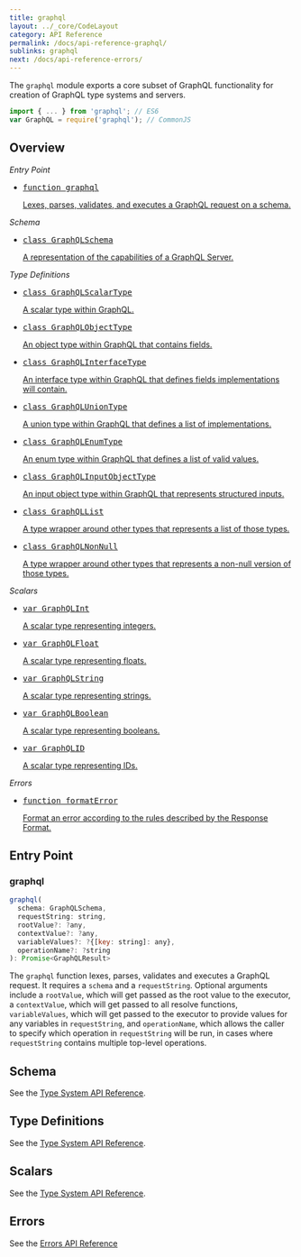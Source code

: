 ```yaml
---
title: graphql
layout: ../_core/CodeLayout
category: API Reference
permalink: /docs/api-reference-graphql/
sublinks: graphql
next: /docs/api-reference-errors/
---
```


The `graphql` module exports a core subset of GraphQL functionality for creation
of GraphQL type systems and servers.

```js
import { ... } from 'graphql'; // ES6
var GraphQL = require('graphql'); // CommonJS
```

## Overview

*Entry Point*

<ul class="apiIndex">
  <li>
    <a href="#graphql">
      <pre>function graphql</pre>
      Lexes, parses, validates, and executes a GraphQL request on a schema.
    </a>
  </li>
</ul>

*Schema*

<ul class="apiIndex">
  <li>
    <a href="../api-reference-type-system/#graphqlschema">
      <pre>class GraphQLSchema</pre>
      A representation of the capabilities of a GraphQL Server.
    </a>
  </li>
</ul>

*Type Definitions*

<ul class="apiIndex">
  <li>
    <a href="../api-reference-type-system/#graphqlscalartype">
      <pre>class GraphQLScalarType</pre>
      A scalar type within GraphQL.
    </a>
  </li>
  <li>
    <a href="../api-reference-type-system/#graphqlobjecttype">
      <pre>class GraphQLObjectType</pre>
      An object type within GraphQL that contains fields.
    </a>
  </li>
  <li>
    <a href="../api-reference-type-system/#graphqlinterfacetype">
      <pre>class GraphQLInterfaceType</pre>
      An interface type within GraphQL that defines fields implementations will contain.
    </a>
  </li>
  <li>
    <a href="../api-reference-type-system/#graphqluniontype">
      <pre>class GraphQLUnionType</pre>
      A union type within GraphQL that defines a list of implementations.
    </a>
  </li>
  <li>
    <a href="../api-reference-type-system/#graphqlenumtype">
      <pre>class GraphQLEnumType</pre>
      An enum type within GraphQL that defines a list of valid values.
    </a>
  </li>
  <li>
    <a href="../api-reference-type-system/#graphqlinputobjecttype">
      <pre>class GraphQLInputObjectType</pre>
      An input object type within GraphQL that represents structured inputs.
    </a>
  </li>
  <li>
    <a href="../api-reference-type-system/#graphqllist">
      <pre>class GraphQLList</pre>
      A type wrapper around other types that represents a list of those types.
    </a>
  </li>
  <li>
    <a href="../api-reference-type-system/#graphqlnonnull">
      <pre>class GraphQLNonNull</pre>
      A type wrapper around other types that represents a non-null version of those types.
    </a>
  </li>
</ul>

*Scalars*

<ul class="apiIndex">
  <li>
    <a href="../api-reference-type-system/#graphqlint">
      <pre>var GraphQLInt</pre>
      A scalar type representing integers.
    </a>
  </li>
  <li>
    <a href="../api-reference-type-system/#graphqlfloat">
      <pre>var GraphQLFloat</pre>
      A scalar type representing floats.
    </a>
  </li>
  <li>
    <a href="../api-reference-type-system/#graphqlstring">
      <pre>var GraphQLString</pre>
      A scalar type representing strings.
    </a>
  </li>
  <li>
    <a href="../api-reference-type-system/#graphqlboolean">
      <pre>var GraphQLBoolean</pre>
      A scalar type representing booleans.
    </a>
  </li>
  <li>
    <a href="../api-reference-type-system/#graphqlid">
      <pre>var GraphQLID</pre>
      A scalar type representing IDs.
    </a>
  </li>
</ul>

*Errors*

<ul class="apiIndex">
  <li>
    <a href="../api-reference-errors/#formaterror">
      <pre>function formatError</pre>
      Format an error according to the rules described by the Response Format.
    </a>
  </li>
</ul>

## Entry Point

### graphql

```js
graphql(
  schema: GraphQLSchema,
  requestString: string,
  rootValue?: ?any,
  contextValue?: ?any,
  variableValues?: ?{[key: string]: any},
  operationName?: ?string
): Promise<GraphQLResult>
```

The `graphql` function lexes, parses, validates and executes a GraphQL request.
It requires a `schema` and a `requestString`. Optional arguments include a
`rootValue`, which will get passed as the root value to the executor, a `contextValue`,
which will get passed to all resolve functions,
`variableValues`, which will get passed to the executor to provide values for
any variables in `requestString`, and `operationName`, which allows the caller
to specify which operation in `requestString` will be run, in cases where
`requestString` contains multiple top-level operations.

## Schema

See the [Type System API Reference](../api-reference-type-system#schema).

## Type Definitions

See the [Type System API Reference](../api-reference-type-system#definitions).

## Scalars

See the [Type System API Reference](../api-reference-type-system#scalars).

## Errors

See the [Errors API Reference](../api-reference-errors)
